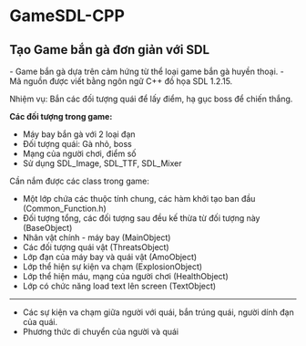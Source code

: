 # GameSDL-CPP
<h2>Tạo Game bắn gà đơn giản với SDL</h3>
- Game bắn gà dựa trên cảm hứng từ thể loại game bắn gà huyền thoại.
- Mã nguồn được viết bằng ngôn ngữ C++ đồ họa SDL 1.2.15.

Nhiệm vụ: Bắn các đối tượng quái để lấy điểm, hạ gục boss để chiến thắng.

<b>Các đối tượng trong game:</b>
- Máy bay bắn gà với 2 loại đạn
- Đối tượng quái: Gà nhỏ, boss
- Mạng của người chơi, điểm số
- Sử dụng SDL_Image, SDL_TTF, SDL_Mixer

Cần nắm được các class trong game:
- Một lớp chứa các thuộc tính chung, các hàm khởi tạo ban đầu (Common_Function.h)
- Đối tượng tổng, các đối tượng sau đều kế thừa từ đối tượng này (BaseObject)
- Nhân vật chính - máy bay (MainObject)
- Các đối tượng quái vật (ThreatsObject)
- Lớp đạn của máy bay và quái vật (AmoObject)
- Lớp thể hiện sự kiện va chạm (ExplosionObject)
- Lớp thể hiện máu, mạng của người chơi (HealthObject)
- Lớp có chức năng load text lên screen (TextObject)
---------
- Các sự kiện va chạm giữa người với quái, bắn trúng quái, người dính đạn của quái.
- Phương thức di chuyển của người và quái
